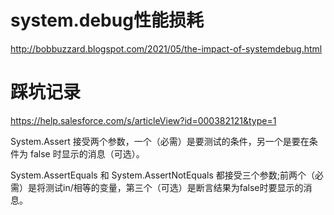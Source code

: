 # system.debug性能损耗
http://bobbuzzard.blogspot.com/2021/05/the-impact-of-systemdebug.html
# 踩坑记录
https://help.salesforce.com/s/articleView?id=000382121&type=1

System.Assert 接受两个参数，一个（必需）是要测试的条件，另一个是要在条件为 false 时显示的消息（可选）。

System.AssertEquals 和 System.AssertNotEquals 都接受三个参数;前两个（必需）是将测试in/相等的变量，第三个（可选）是断言结果为false时要显示的消息。